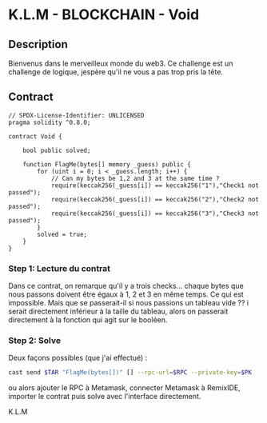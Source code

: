 # K.L.M - BLOCKCHAIN - Void

## Description

Bienvenus dans le merveilleux monde du web3. Ce challenge est un challenge de logique, jespère qu'il ne vous a pas trop pris la tête.

## Contract

```Solidity
// SPDX-License-Identifier: UNLICENSED
pragma solidity ^0.8.0;

contract Void {

    bool public solved;

    function FlagMe(bytes[] memory _guess) public {
        for (uint i = 0; i < _guess.length; i++) {
            // Can my bytes be 1,2 and 3 at the same time ?
            require(keccak256(_guess[i]) == keccak256("1"),"Check1 not passed");
            require(keccak256(_guess[i]) == keccak256("2"),"Check2 not passed");
            require(keccak256(_guess[i]) == keccak256("3"),"Check3 not passed");
        }
        solved = true;
    }
}
```

### Step 1: Lecture du contrat

Dans ce contrat, on remarque qu'il y a trois checks... chaque bytes que nous passons doivent être égaux à 1, 2 et 3 en même temps. Ce qui est impossible. Mais que se passerait-il si nous passions un tableau vide ?? i serait directement inférieur à la taille du tableau, alors on passerait directement à la fonction qui agit sur le booléen. 

### Step 2: Solve

Deux façons possibles (que j'ai effectué) :

```bash
cast send $TAR "FlagMe(bytes[])" [] --rpc-url=$RPC --private-key=$PK
```
ou alors ajouter le RPC à Metamask, connecter Metamask à RemixIDE, importer le contrat puis solve avec l'interface directement.

K.L.M
